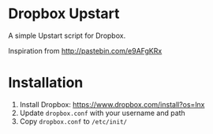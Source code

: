 # Dropbox Upstart

A simple Upstart script for Dropbox.

Inspiration from http://pastebin.com/e9AFgKRx

# Installation

1. Install Dropbox: https://www.dropbox.com/install?os=lnx
2. Update `dropbox.conf` with your username and path
3. Copy `dropbox.conf` to `/etc/init/`